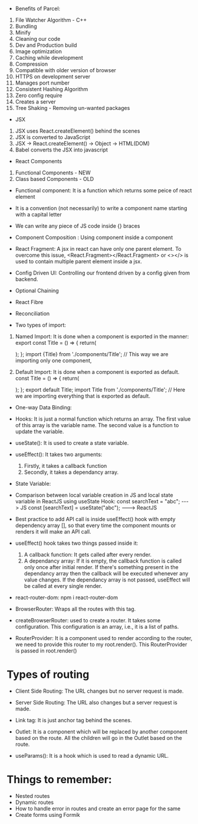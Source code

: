 - Benefits of Parcel:

1. File Watcher Algorithm - C++
2. Bundling
3. Minify
4. Cleaning our code
5. Dev and Production build
6. Image optimization
7. Caching while development
8. Compression
9. Compatible with older version of browser
10. HTTPS on development server
11. Manages port number
12. Consistent Hashing Algorithm
13. Zero config require
14. Creates a server
15. Tree Shaking - Removing un-wanted packages

- JSX

1. JSX uses React.createElement() behind the scenes
2. JSX is converted to JavaScript
3. JSX -> React.createElement() -> Object -> HTML(DOM)
4. Babel converts the JSX into javascript

- React Components

1. Functional Components - NEW
2. Class based Components - OLD

- Functional component: It is a function which returns some peice of react element
- It is a convention (not necessarily) to write a component name starting with a capital letter
- We can write any piece of JS code inside {} braces
- Component Composition : Using component inside a component

- React Fragment: A jsx in react can have only one parent element. To overcome this issue, <React.Fragment></React.Fragment> or <></> is used to contain multiple parent element inside a jsx.

- Config Driven UI: Controlling our frontend driven by a config given from backend.

- Optional Chaining
- React Fibre
- Reconciliation

- Two types of import:

1. Named Import: It is done when a component is exported in the manner:
   export const Title = () => {
   return(
   <div></div>
   );
   };
   import {Title} from './components/Title'; // This way we are importing only one component,

2. Default Import: It is done when a component is exported as default.
   const Title = () => {
   return(
   <div></div>
   );
   };
   export default Title;
   import Title from './components/Title'; // Here we are importing everything that is exported as default.

- One-way Data Binding:

- Hooks: It is just a normal function which returns an array. The first value of this array is the variable name. The second value is a function to update the variable.
- useState(): It is used to create a state variable.
- useEffect(): It takes two arguments:
  1.  Firstly, it takes a callback function
  2.  Secondly, it takes a dependancy array.
- State Variable:

- Comparison between local variable creation in JS and local state variable in ReactJS using useState Hook:
  const searchText = "abc"; ---> JS
  const [searchText] = useState("abc"); ---> ReactJS

- Best practice to add API call is inside useEffect() hook with empty dependency array [], so that every time the component mounts or renders it will make an API call.

- useEffect() hook takes two things passed inside it:

  1. A callback function: It gets called after every render.
  2. A dependancy array: If it is empty, the callback function is called only once after initial render. If there's something present in the dependancy array then the callback will be executed whenever any value changes. If the dependancy array is not passed, useEffect will be called at every single render.

- react-router-dom: npm i react-router-dom
- BrowserRouter: Wraps all the routes with this tag.
- createBrowserRouter: used to create a router. It takes some configuration. This configuration is an array, i.e., it is a list of paths.
- RouterProvider: It is a component used to render according to the router, we need to provide this router to my root.render(). This RouterProvider is passed in root.render(<RouterProvider router={appRouter}/>)

# Types of routing

- Client Side Routing: The URL changes but no server request is made.
- Server Side Routing: The URL also changes but a server request is made.

- Link tag: It is just anchor tag behind the scenes.

- Outlet: It is a component which will be replaced by another component based on the route. All the children will go in the Outlet based on the route.

- useParams(): It is a hook which is used to read a dynamic URL.

# Things to remember:

- Nested routes
- Dynamic routes
- How to handle error in routes and create an error page for the same
- Create forms using Formik
